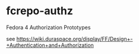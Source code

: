 fcrepo-authz
============

Fedora 4 Authorization Prototypes

see https://wiki.duraspace.org/display/FF/Design+-+Authentication+and+Authorization
